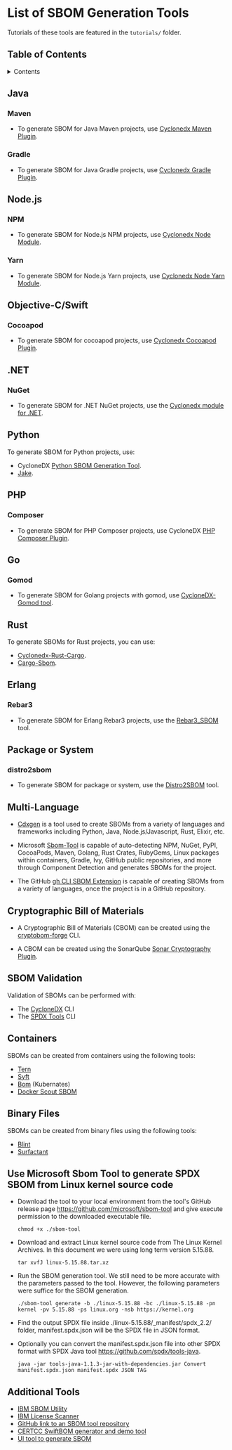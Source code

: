 # List of SBOM Generation Tools
Tutorials of these tools are featured in the ```tutorials/``` folder.


## Table of Contents
<details>
<summary>Contents</summary>

* [Java](#java)

* [Node.js](#nodejs)

* [Objective-C/Swift](#objective-cswift)

* [.NET](#net)

* [Python](#python)

* [PHP](#php)

* [Go](#go)

* [Rust](#rust)

* [Erlang](#erlang)

* [Package or System](#package-or-system)

* [Multi-Language](#multi-language)

* [Cryptographic Bill of Materials](#cryptographic-bill-of-materials)

* [SBOM Conversion](#sbom-conversion)

* [SBOM Validation](#sbom-validation)

* [Containers](#containers)

* [Binary Files](#binary-files)

* [Microsoft Sbom Tool](#use-microsoft-sbom-tool-to-generate-spdx-sbom-from-linux-kernel-source-code)

* [Additional Tools](#additional-tools)
</details>

## Java
### Maven
* To generate SBOM for Java Maven projects, use [Cyclonedx Maven Plugin](https://github.com/CycloneDX/cyclonedx-maven-plugin).

### Gradle
* To generate SBOM for Java Gradle projects, use [Cyclonedx Gradle Plugin](https://github.com/CycloneDX/cyclonedx-gradle-plugin ). 

## Node.js
### NPM
* To generate SBOM for Node.js NPM projects, use [Cyclonedx Node Module](https://github.com/CycloneDX/cyclonedx-node-module).
### Yarn
*  To generate SBOM for Node.js Yarn projects, use [Cyclonedx Node Yarn Module](https://github.com/CycloneDX/cyclonedx-node-yarn). 


## Objective-C/Swift
### Cocoapod
* To generate SBOM for cocoapod projects, use [Cyclonedx Cocoapod Plugin](https://github.com/CycloneDX/cyclonedx-cocoapods). 
  

## .NET
### NuGet
* To generate SBOM for .NET NuGet projects, use the [Cyclonedx module for .NET](https://github.com/CycloneDX/cyclonedx-dotnet). 

## Python
To generate SBOM for Python projects, use:
* CycloneDX [Python SBOM Generation Tool](https://github.com/CycloneDX/cyclonedx-python).
* [Jake](https://github.com/sonatype-nexus-community/jake). 

 
## PHP
### Composer
* To generate SBOM for PHP Composer projects, use CycloneDX [PHP Composer Plugin](https://github.com/CycloneDX/cyclonedx-php-composer).
  

## Go
### Gomod
* To generate SBOM for Golang projects with gomod, use [CycloneDX-Gomod tool](https://github.com/CycloneDX/cyclonedx-gomod).
  

## Rust
To generate SBOMs for Rust projects, you can use:

* [Cyclonedx-Rust-Cargo](https://github.com/CycloneDX/cyclonedx-rust-cargo).
* [Cargo-Sbom](https://github.com/psastras/sbom-rs).
  
## Erlang
### Rebar3
* To generate SBOM for Erlang Rebar3 projects, use the [Rebar3_SBOM](https://github.com/voltone/rebar3_sbom) tool.
  

## Package or System
### distro2sbom
* To generate SBOM for package or system, use the [Distro2SBOM](https://github.com/anthonyharrison/distro2sbom) tool.
  
  
## Multi-Language
* [Cdxgen](https://github.com/CycloneDX/cdxgen) is a tool used to create SBOMs from a variety of languages and frameworks including Python, Java, Node.js/Javascript, Rust, Elixir, etc.

* Microsoft [Sbom-Tool](https://github.com/microsoft/sbom-tool) is capable of auto-detecting NPM, NuGet, PyPI, CocoaPods, Maven, Golang, Rust Crates, RubyGems, Linux packages within containers, Gradle, Ivy, GitHub public repositories, and more through Component Detection and generates SBOMs for the project.

* The GitHub [gh CLI SBOM Extension](https://github.com/advanced-security/gh-sbom) is capable of creating SBOMs from a variety of languages, once the project is in a GitHub repository.


## Cryptographic Bill of Materials
* A Cryptographic Bill of Materials (CBOM) can be created using the [cryptobom-forge](https://github.com/santandersecurityresearch/cryptobom-forge) CLI.

* A CBOM can be created using the SonarQube [Sonar Cryptography Plugin](https://github.com/IBM/sonar-cryptography).

## SBOM Validation
Validation of SBOMs can be performed with:
* The [CycloneDX](https://github.com/CycloneDX/cyclonedx-cli) CLI
* The [SPDX Tools](https://github.com/spdx/tools-java) CLI

## Containers
SBOMs can be created from containers using the following tools:
* [Tern](https://github.com/tern-tools/tern)
* [Syft](https://github.com/anchore/syft)
* [Bom](https://github.com/kubernetes-sigs/bom) (Kubernates)
* [Docker Scout SBOM](https://docs.docker.com/reference/cli/docker/scout/sbom/)

## Binary Files
SBOMs can be created from binary files using the following tools:
* [Blint](https://github.com/owasp-dep-scan/blint)
* [Surfactant](https://github.com/LLNL/Surfactant)

## Use Microsoft Sbom Tool to generate SPDX SBOM from Linux kernel source code
* Download the tool to your local environment from the tool's GitHub release page https://github.com/microsoft/sbom-tool and give execute permission to the downloaded executable file.

  ```chmod +x ./sbom-tool```
  
* Download and extract Linux kernel source code from The Linux Kernel Archives. In this document we were using long term version 5.15.88. 

  ```tar xvfJ linux-5.15.88.tar.xz```
  
* Run the SBOM generation tool. We still need to be more accurate with the parameters passed to the tool. However, the following parameters were suffice for the SBOM generation.

  ```./sbom-tool generate -b ./linux-5.15.88 -bc ./linux-5.15.88 -pn kernel -pv 5.15.88 -ps linux.org -nsb https://kernel.org```

* Find the output SPDX file inside ./linux-5.15.88/_manifest/spdx_2.2/ folder, manifest.spdx.json will be the SPDX file in JSON format.
  
* Optionally you can convert the manifest.spdx.json file into other SPDX format with SPDX Java tool https://github.com/spdx/tools-java.

  ```java -jar tools-java-1.1.3-jar-with-dependencies.jar Convert manifest.spdx.json manifest.spdx JSON TAG```
  

## Additional Tools
* [IBM SBOM Utility](https://github.com/CycloneDX/sbom-utility)
* [IBM License Scanner](https://github.com/CycloneDX/license-scanner)
* [GitHub link to an SBOM tool repository](https://github.com/sbomtools)
* [CERTCC SwiftBOM generator and demo tool](https://github.com/CERTCC/SBOM)
* [UI tool to generate SBOM](https://democert.org/sbom/)
